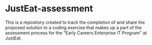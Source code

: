 # JustEat-assessment
This is a repository created to track the completion of and share the proposed solution to a coding exercise that makes up a part of the assessment process for the "Early Careers Enterprise IT Program" at JustEat.
